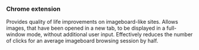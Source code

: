 ### Chrome extension

Provides quality of life improvements on imageboard-like sites. Allows images, that have been opened in a new tab, to be displayed in a full-window mode, without additional user input. Effectively reduces the number of clicks for an average imageboard browsing session by half.
